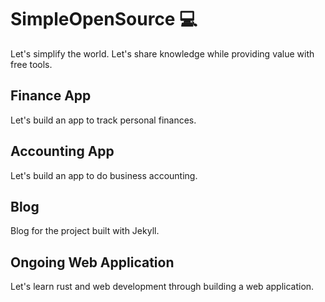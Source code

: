 # SimpleOpenSource 💻
Let's simplify the world.
Let's share knowledge while providing value with free tools.

## Finance App
Let's build an app to track personal finances.

## Accounting App
Let's build an app to do business accounting.

## Blog
Blog for the project built with Jekyll.

## Ongoing Web Application
Let's learn rust and web development through building a web application.

